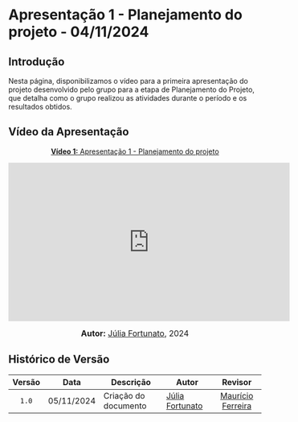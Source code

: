 # Apresentação 1 - Planejamento do projeto - 04/11/2024

## Introdução

Nesta página, disponibilizamos o vídeo para a primeira apresentação do projeto desenvolvido pelo grupo para a etapa de Planejamento do Projeto, que detalha como o grupo realizou as atividades durante o período e os resultados obtidos.

## Vídeo da Apresentação

<div align="center">

<p style="text-align: center"><a href="https://youtu.be/-lodnDmg2c0" target="blanket"><b>Vídeo 1:</b> Apresentação 1 - Planejamento do projeto</a></p>

<iframe width="560" height="315" src="https://www.youtube.com/embed/-lodnDmg2c0?si=KJLf77scxJ7p22N6" title="Apresentação 1" frameborder="0" allow="accelerometer; autoplay; clipboard-write; encrypted-media; gyroscope; picture-in-picture; web-share" allowfullscreen></iframe>

<font size="3"><p style="text-align: center"><b>Autor:</b> <a href="https://github.com/julia-fortunato">Júlia Fortunato</a>, 2024</p></font>

</div >

## Histórico de Versão

| Versão | Data       | Descrição            | Autor                                                 |                         Revisor                          |
| :----: | ---------- | -------------------- | ----------------------------------------------------- | :------------------------------------------------------: |
| `1.0`  | 05/11/2024 | Criação do documento | [Júlia Fortunato](https://github.com/julia-fortunato) | [Maurício Ferreira](https://github.com/mauricio-araujoo) |
